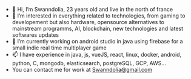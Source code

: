 - 👋 Hi, I’m Swanndolia, 23 years old and live in the north of france
- 👀 I’m interested in everything related to technologies, from gaming to developement but also hardware, opensource alternatives to mainstream programms, AI, blockchain, new technologies and latest softwares updates 
- 🌱 I’m currently working on android studio in java using firebase for a small indie real time multiplayer game
- 📫 I have experience in java, js, vueJS, react, linux, docker, android, python, C, mongodb, elasticsearch, postgreSQL, GCP, AWS...
- You can contact me for work at Swanndolia@gmail.com
<!---
Swanndolia/Swanndolia is a ✨ special ✨ repository because its `README.md` (this file) appears on your GitHub profile.
You can click the Preview link to take a look at your changes.
--->
